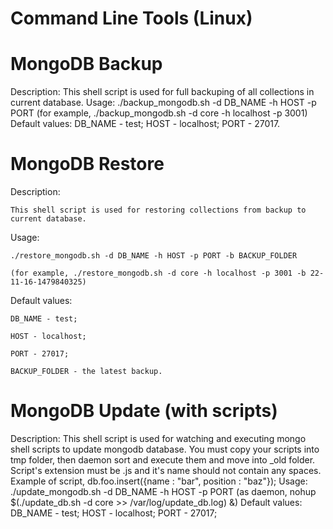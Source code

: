 # Command Line Tools (Linux)

# MongoDB Backup

Description:
	This shell script is used for full backuping of all collections in current database.
Usage:
	./backup_mongodb.sh -d DB_NAME -h HOST -p PORT (for example, ./backup_mongodb.sh -d core -h localhost -p 3001)
Default values: 
	DB_NAME - test;
	HOST - localhost;
	PORT - 27017.

# MongoDB Restore

Description:

	This shell script is used for restoring collections from backup to current database.

Usage:

	./restore_mongodb.sh -d DB_NAME -h HOST -p PORT -b BACKUP_FOLDER 

	(for example, ./restore_mongodb.sh -d core -h localhost -p 3001 -b 22-11-16-1479840325)

Default values: 

	DB_NAME - test;

	HOST - localhost;

	PORT - 27017;
	
	BACKUP_FOLDER - the latest backup.

# MongoDB Update (with scripts)

Description:
	This shell script is used for watching and executing mongo shell scripts to update mongodb database.
	You must copy your scripts into tmp folder, then daemon sort and execute them and move into _old folder.
	Script's extension must be .js and it's name should not contain any spaces.
	Example of script,
		db.foo.insert({name : "bar", position : "baz"}); 
Usage:
	./update_mongodb.sh -d DB_NAME -h HOST -p PORT (as daemon, nohup $(./update_db.sh -d core >> /var/log/update_db.log) &)
Default values: 
	DB_NAME - test;
	HOST - localhost;
	PORT - 27017;